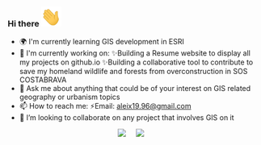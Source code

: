 ### Hi there <img src="https://raw.githubusercontent.com/ABSphreak/ABSphreak/master/gifs/Hi.gif" width="40px" />
- :earth_africa: I'm currently learning GIS development in ESRI 
- :construction_worker: I'm currently working on: 
                      ✨Building a Resume website to display all my projects on github.io
                      ✨Building a collaborative tool to contribute to save my homeland wildlife and forests from overconstruction in SOS COSTABRAVA
 - 💬 Ask me about anything that could be of your interest on GIS related geography or urbanism topics    
 - 📫 How to reach me:
                       ⚡Email: aleix19.96@gmail.com
- 👯 I’m looking to collaborate on any project that involves GIS on it

<p align="center">
  <a href="https://twitter.com/aleixbs" target="_blank"><img src="https://img.shields.io/badge/-Twitter-blue?style=for-the-badge&logo=Twitter&logoColor=white" /></a>&nbsp;&nbsp;&nbsp;&nbsp;
  <a href="https://www.linkedin.com/in/aleixbatllesureda/" target="_blank"><img src="https://img.shields.io/badge/linkedin-%230077B5.svg?&style=for-the-badge&logo=linkedin&logoColor=white" /></a>&nbsp;&nbsp;&nbsp;&nbsp;
</p>

<!--
**Aleixbs/Aleixbs** is a ✨ _special_ ✨ repository because its `README.md` (this file) appears on your GitHub profile.

Here are some ideas to get you started:

- 🔭 I’m currently working on ...
- 🌱 I’m currently learning ...
- 👯 I’m looking to collaborate on ...
- 🤔 I’m looking for help with ...
- 💬 Ask me about ...
- 📫 How to reach me: ...
- 😄 Pronouns: ...
- ⚡ Fun fact: ...

For more emojis: https://www.webfx.com/tools/emoji-cheat-sheet/
-->
